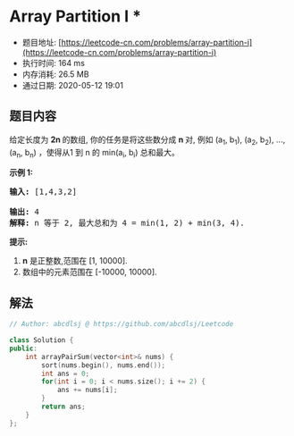 # Array Partition I *
- 题目地址: [https://leetcode-cn.com/problems/array-partition-i](https://leetcode-cn.com/problems/array-partition-i)
- 执行时间: 164 ms
- 内存消耗: 26.5 MB
- 通过日期: 2020-05-12 19:01

## 题目内容
<p>给定长度为 <strong>2n </strong>的数组, 你的任务是将这些数分成 <strong>n </strong>对, 例如 (a<sub>1</sub>, b<sub>1</sub>), (a<sub>2</sub>, b<sub>2</sub>), ..., (a<sub>n</sub>, b<sub>n</sub>) ，使得从1 到 n 的 min(a<sub>i</sub>, b<sub>i</sub>) 总和最大。</p>

<p><strong>示例 1:</strong></p>

<pre>
<strong>输入:</strong> [1,4,3,2]

<strong>输出:</strong> 4
<strong>解释:</strong> n 等于 2, 最大总和为 4 = min(1, 2) + min(3, 4).
</pre>

<p><strong>提示:</strong></p>

<ol>
	<li><strong>n</strong> 是正整数,范围在 [1, 10000].</li>
	<li>数组中的元素范围在 [-10000, 10000].</li>
</ol>


## 解法
```cpp
// Author: abcdlsj @ https://github.com/abcdlsj/Leetcode

class Solution {
public:
    int arrayPairSum(vector<int>& nums) {
        sort(nums.begin(), nums.end());
        int ans = 0;
        for(int i = 0; i < nums.size(); i += 2) {
            ans += nums[i];
        }
        return ans;
    }
};

```